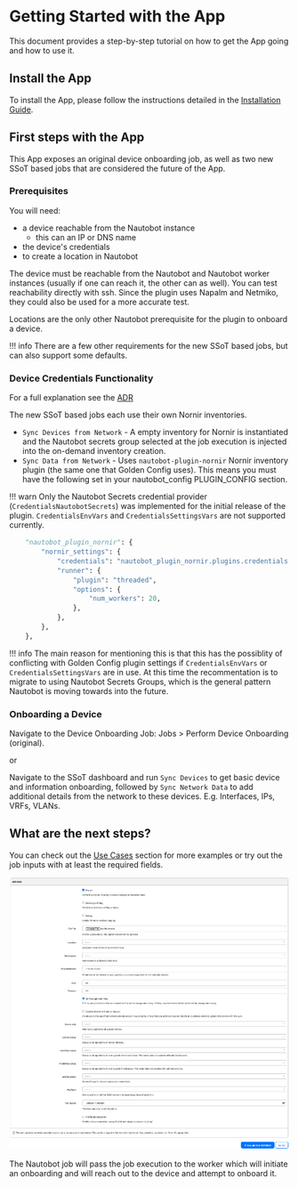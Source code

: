 # Getting Started with the App

This document provides a step-by-step tutorial on how to get the App going and how to use it.

## Install the App

To install the App, please follow the instructions detailed in the [Installation Guide](../admin/install.md).

## First steps with the App

This App exposes an original device onboarding job, as well as two new SSoT based jobs that are considered the future of the App.

### Prerequisites

You will need:

- a device reachable from the Nautobot instance
    - this can an IP or DNS name
- the device's credentials
- to create a location in Nautobot

The device must be reachable from the Nautobot and Nautobot worker instances (usually if one can reach it, the other can as well). You can test reachability directly with ssh. Since the plugin uses Napalm and Netmiko, they could also be used for a more accurate test.

Locations are the only other Nautobot prerequisite for the plugin to onboard a device.

!!! info
    There are a few other requirements for the new SSoT based jobs, but can also support some defaults.

### Device Credentials Functionality

For a full explanation see the [ADR](../dev/arch_decision.md#handling-the-nornir-inventory)

The new SSoT based jobs each use their own Nornir inventories.

- `Sync Devices from Network` - A empty inventory for Nornir is instantiated and the Nautobot secrets group selected at the job execution is injected into the on-demand inventory creation.
- `Sync Data from Network` - Uses `nautobot-plugin-nornir` Nornir inventory plugin (the same one that Golden Config uses). This means you must have the following set in your nautobot_config PLUGIN_CONFIG section.

!!! warn
    Only the Nautobot Secrets credential provider (`CredentialsNautobotSecrets`) was implemented for the initial release of the plugin. `CredentialsEnvVars` and `CredentialsSettingsVars` are not supported currently.

```python
    "nautobot_plugin_nornir": {
        "nornir_settings": {
            "credentials": "nautobot_plugin_nornir.plugins.credentials.nautobot_secrets.CredentialsNautobotSecrets",
            "runner": {
                "plugin": "threaded",
                "options": {
                    "num_workers": 20,
                },
            },
        },
    },
```
!!! info
    The main reason for mentioning this is that this has the possiblity of conflicting with Golden Config plugin settings if `CredentialsEnvVars` or `CredentialsSettingsVars` are in use. At this time the recommentation is to migrate to using Nautobot Secrets Groups, which is the general pattern Nautobot is moving towards into the future.

### Onboarding a Device

Navigate to the Device Onboarding Job: Jobs > Perform Device Onboarding (original).

or

Navigate to the SSoT dashboard and run `Sync Devices` to get basic device and information onboarding, followed by `Sync Network Data` to add additional details from the network to these devices. E.g. Interfaces, IPs, VRFs, VLANs.

## What are the next steps?

You can check out the [Use Cases](app_use_cases.md) section for more examples or try out the job inputs with at least the required fields.

![job input](../images/sync_devices_inputs.png)

The Nautobot job will pass the job execution to the worker which will initiate an onboarding and will reach out to the device and attempt to onboard it.
